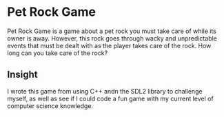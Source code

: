 # Pet Rock Game

Pet Rock Game is a game about a pet rock you must take care of while its owner is away. However,
this rock goes through wacky and unpredictable events that must be dealt with as the player
takes care of the rock. How long can you take care of the rock?

## Insight
I wrote this game from using C++ andn the SDL2 library to challenge myself, as well as see if I could code
a fun game with my current level of computer science knowledge.
